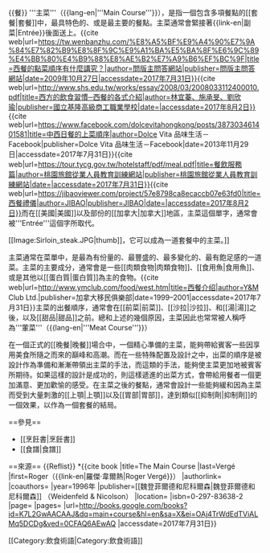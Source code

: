 {{餐}}
'''主菜'''（{{lang-en|'''Main Course'''}}），是指一個包含多項餐點的[[套餐|套餐]]中，最具特色的、或是最主要的餐點。主菜通常會緊接著{{link-en|副菜|Entrée}}後面送上。<ref name="dish">{{cite web|url=https://tw.wenbanzhu.com/%E8%A5%BF%E9%A4%90%E7%9A%84%E7%82%B9%E8%8F%9C%E9%A1%BA%E5%BA%8F%E6%9C%89%E4%BB%80%E4%B9%88%E8%AE%B2%E7%A9%B6%EF%BC%9F|title=西餐的點菜順序有什麼講究？|author=問版主問答網站|publisher=問版主問答網站|date=2009年10月27日|accessdate=2017年7月31日}}</ref><ref name="order">{{cite web|url=http://www.shs.edu.tw/works/essay/2008/03/2008033112400010.pdf|title=西方的飲食習慣─西餐的各式介紹|author=林宜蓁、施承旻、劉欣瑜|publisher=國立基隆高級商工職業學校|date=|accessdate=2017年8月2日}}</ref><ref name="ordering">{{cite web|url=https://www.facebook.com/dolcevitahongkong/posts/387303461401581|title=中西日餐的上菜順序|author=Dolce Vita 品味生活－Facebook|publisher=Dolce Vita 品味生活－Facebook|date=2013年11月29日|accessdate=2017年7月31日}}</ref><ref name="meal">{{cite web|url=https://tour.tycg.gov.tw/hotelstaff/pdf/meal.pdf|title=餐飲服務篇|author=桃園旅館從業人員教育訓練網站|publisher=桃園旅館從業人員教育訓練網站|date=|accessdate=2017年7月31日}}</ref><ref name="sequence">{{cite web|url=https://jibaoviewer.com/project/57e8798ca8ecaccb07e63fd0|title=西餐禮儀|author=JIBAO|publisher=JIBAO|date=|accessdate=2017年8月2日}}</ref>而在[[美國|美國]]以及部份的[[加拿大|加拿大]]地區，主菜這個單字，通常會被'''Entrée'''這個字所取代。

[[Image:Sirloin_steak.JPG|thumb]]，它可以成為一道套餐中的主菜。]]

主菜通常在菜單中，是最為有份量的、最豐盛的、最多變化的、最有飽足感的一道菜。主菜的主要成分，通常會是一些[[肉類食物|肉類食物]]、[[食用魚|食用魚]]、或是其他以[[蛋白質|蛋白質]]為主的食物。<ref name="protein">{{cite web|url=http://www.ymclub.com/food/west.htm|title=西餐介绍|author=Y&M Club Ltd.|publisher=加拿大移民俱樂部|date=1999–2001|accessdate=2017年7月31日}}</ref><ref name="order" /><ref name="ordering" /><ref name="meal" /><ref name="sequence" />主菜的出餐順序，通常會在[[前菜|前菜]]、[[沙拉|沙拉]]、和[[湯|湯]]之後，以及[[甜品|甜品]]之前。<ref name="dish" /><ref name="order" /><ref name="ordering" /><ref name="meal" /><ref name="sequence" />總和上述的幾個原因，主菜因此也常常被人稱呼為'''葷菜'''（{{lang-en|'''Meat Course'''}}）

在一個正式的[[晚餐|晚餐]]場合中，一個精心準備的主菜，能夠帶給賓客一些因享用美食所隨之而來的巔峰和高潮。而在一些特殊配置及設計之中，出菜的順序是被設計作為準備和漸漸帶領出主菜的手法，而這類的手法，能夠使主菜更加地被賓客所期待。如果這樣的設計是成功的，則這樣遞進的出菜方式，會帶給用餐者一個更加滿意、更加歡愉的感受。在主菜之後的餐點，通常會設計一些能夠緩和因為主菜而受到大量刺激的[[上顎|上顎]]以及[[胃部|胃部]]，達到類似[[抑制劑|抑制劑]]的一個效果，以作為一個套餐的結局。

==參見==
* [[烹飪書|烹飪書]]
* [[食譜|食譜]]

==來源==
{{Reflist}}
*{{cite book |title=The Main Course |last=Vergé |first=Roger（{{link-en|羅傑·韋爾熱|Roger Vergé}}） |authorlink= |coauthors= |year=1996年 |publisher=[[魏登菲爾德和尼科爾森|魏登菲爾德和尼科爾森]] （Weidenfeld & Nicolson） |location= |isbn=0-297-83638-2 |page= |pages= |url=http://books.google.com/books?id=K7L2GwAACAAJ&dq=main+course&hl=en&sa=X&ei=OAj4TrWdEdTViALMq5DCDg&ved=0CFAQ6AEwAQ |accessdate=2017年7月31日}}

[[Category:飲食術語|Category:飲食術語]]